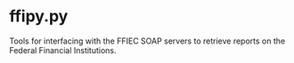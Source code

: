 # ffipy.py

Tools for interfacing with the FFIEC SOAP servers to retrieve reports on the Federal Financial Institutions.
